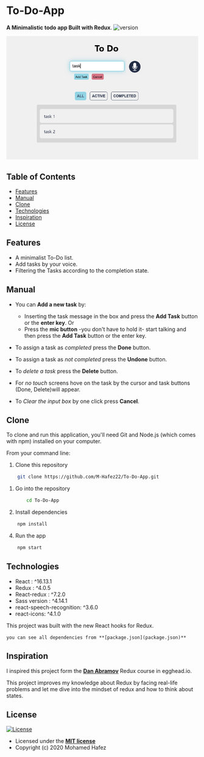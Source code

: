 # To-Do-App

**A Minimalistic todo app Built with Redux**.
![version](https://img.shields.io/badge/version-1.1.0-blue)

![App preview](./Readme_assets/preview.png)

## Table of Contents

- [Features](#features)
- [Manual](#manual)
- [Clone](#clone)
- [Technologies](#technologies)
- [Inspiration](#inspiration)
- [License](#license)

## Features

- A minimalist To-Do list.
- Add tasks by your voice.
- Filtering the Tasks according to the completion state.

## Manual

- You can **Add a new task** by:
  - Inserting the task message in the box and press the **Add Task** button or the **enter key**.
    Or
  - Press the **mic button** -you don't have to hold it- start talking and then press the **Add Task** button or the enter key.

- To assign a task as *completed* press the **Done** button.
- To assign a task as *not completed* press the **Undone** button.
- To *delete a task* press the **Delete** button.
- For *no touch* screens hove on the task by the cursor and task buttons (Done, Delete)will appear.
- To *Clear the input box* by one click press **Cancel**.

## Clone

To clone and run this application, you'll need Git and Node.js (which comes with npm) installed on your computer.

From your command line:

1. Clone this repository

  ```bash
      git clone https://github.com/M-Hafez22/To-Do-App.git
  ```

1. Go into the repository

    ```bash
        cd To-Do-App
    ```

3. Install dependencies

  ```bash
      npm install
  ```

4. Run the app

  ```bash
      npm start
  ```

## Technologies

 - React  : ^16.13.1
 - Redux : ^4.0.5
 - React-redux : ^7.2.0
 - Sass version   : ^4.14.1
 - react-speech-recognition: ^3.6.0
 - react-icons: ^4.1.0
 
This project was built with the new React hooks for Redux.

    you can see all dependencies from **[package.json](package.json)**

## Inspiration

I inspired this project form the [**Dan Abramov**](https://egghead.io/courses/getting-started-with-redux) Redux course in egghead.io.

This project improves my knowledge about Redux by facing real-life problems and let me dive into the mindset of redux and how to think about states.

## License

[![License](http://img.shields.io/:license-mit-blue.svg?style=flat-square)](http://badges.mit-license.org)

- Licensed under the **[MIT license](LICENSE)**
- Copyright (c) 2020 Mohamed Hafez
